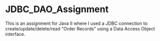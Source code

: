 # JDBC_DAO_Assignment
This is an assignment for Java II where I used a JDBC connection to create/update/delete/read "Order Records" using a Data Access Object interface.
